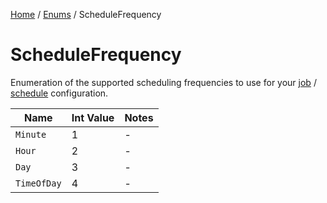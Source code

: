 [Home](/README.md) / [Enums](/docs/enums/README.md) / ScheduleFrequency

# ScheduleFrequency
Enumeration of the supported scheduling frequencies to use for your [job](/docs/configuration/JobConfig.md) / [schedule](/docs/configuration/JobSchedule.md) configuration.

| Name | Int Value | Notes |
| --- | --- | --- |
| `Minute` | 1 | - |
| `Hour` | 2 | - |
| `Day` | 3 | - |
| `TimeOfDay` | 4 | - |
